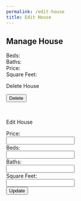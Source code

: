 ```yaml
---
permalink: /edit-house
title: Edit House
---
```


<html>

<head>

  <style>
    .darkmode {
      background: #252525;
      color: #ffffff;
    }

    .lightmode {
      background: #ffffff;
      color: #000000;
    }
  </style>
  <link id="theme-style" rel="stylesheet" type="text/css" href="assets/css/style.css">
</head>

<body>
  <h2 id = "houseHeader">Manage House</h2>
<label id="currbeds">Beds:</label><br>
<label id="currbaths">Baths:</label><br>
<label id="currprice">Price:</label><br>
<label id="currsqfeet">Square Feet:</label><br>
  <form id="deleteForm">
    <p>Delete House</p>
    <button type="button" id="deleteButton">Delete</button>
  </form>
  <br>

  <form id="editForm">
    <p>Edit House</p>
    <label for="price">Price:</label><br>
    <input type="price" id="price" name= "price"><br>
    <label for="beds">Beds:</label><br>
    <input type="text" id="beds" name="beds"><br>
    <label for="baths">Baths:</label><br>
    <input type="text" id="baths" name="baths"><br>
    <label for="sqfeet">Square Feet:</label><br>
    <input type="text" id="sqfeet" name="sqfeet"><br>
    <button type="button" id="editButton">Update</button>
  </form>
  <div id="result"></div>
  <br>
  
  <script>
    document.getElementById('deleteButton').addEventListener('click', function () {
      var url = `https://atlas.stu.nighthawkcodingsociety.com/api/house/`
      var authBody = window.localStorage.getItem('userBody');
      const params = new URLSearchParams(window.location.search)
      var address = params.get("address")
      console.log(address)

      var body = {
        address: address,
      };
      var options = {
        method: 'DELETE',
        //mode: 'no-cors',
        cache: 'default',
        credentials: 'include',
        headers: {
          'Content-Type': 'application/json'
        },
        body: JSON.stringify(body)
      };
      var resultContainer = document.getElementById("result");
      fetch(url, options)
        .then(response => response.json())
        .then(data => {
          console.log(data);
          resultContainer.innerHTML = JSON.stringify(data);
        });
    });
    document.getElementById('editButton').addEventListener('click', function () {
        var url = `https://atlas.stu.nighthawkcodingsociety.com/api/house/`
        var authBody = window.localStorage.getItem('userBody');
        const params = new URLSearchParams(window.location.search)
        var address = params.get("address")
        var price = document.getElementById('price').value;
        var beds = document.getElementById('beds').value;
        var baths = document.getElementById('baths').value;
        var sqft = document.getElementById('sqfeet').value;

        if(sqft == null){
            sqft = '';
        }
        if(price == null){
            price = '';
        }
        if(beds == null){
            beds = '';
        }
        if(baths == null){
            baths = '';
        }
      var body = {
        address:address,
        price:price,
        beds:beds,
        baths:baths,
        sqft:sqft
      };
      var options = {
        method: 'PUT',
        //mode: 'cors',
        cache: 'no-cache',
        credentials: 'include',
        headers: {
          'Content-Type': 'application/json'
        },
        body: JSON.stringify(body)
      };
      var resultContainer = document.getElementById("result");
      fetch(url, options)
        .then(response => response.json())
        .then(data => {
          console.log(data);
          resultContainer.innerHTML = JSON.stringify(data);
        });
    });

  </script>
  <script>
    var darkMode = false;
    window.onload = function () {
      var themeStyle = document.getElementById('theme-style');
      var body = document.body;
      var storedTheme = localStorage.getItem('theme');
      if (storedTheme === 'dark') {
        themeStyle.href = "assets/css/dark.css";
        body.classList.remove('lightmode');
        body.classList.add('darkmode');
      } else {
        themeStyle.href = "assets/css/style.css";
        body.classList.remove('darkmode');
        body.classList.add('lightmode');
      }
    }
    var params = new URLSearchParams(window.location.search)
    var address = params.get("address")
    var baths = params.get("baths")
    var beds = params.get("beds")
    var price = params.get("price")
    var sqfeet = params.get("sqfeet")
    document.getElementById('houseHeader').textContent = "Manage " + address;
    document.getElementById('currbaths').textContent = "Current Baths: " + baths;
    document.getElementById('currbeds').textContent = "Current Beds: " + beds;
    document.getElementById('currprice').textContent = "Current Price: " + price;
    document.getElementById('currsqfeet').textContent = "Current Square Feet: " + sqfeet;
  </script>
</body>

</html>